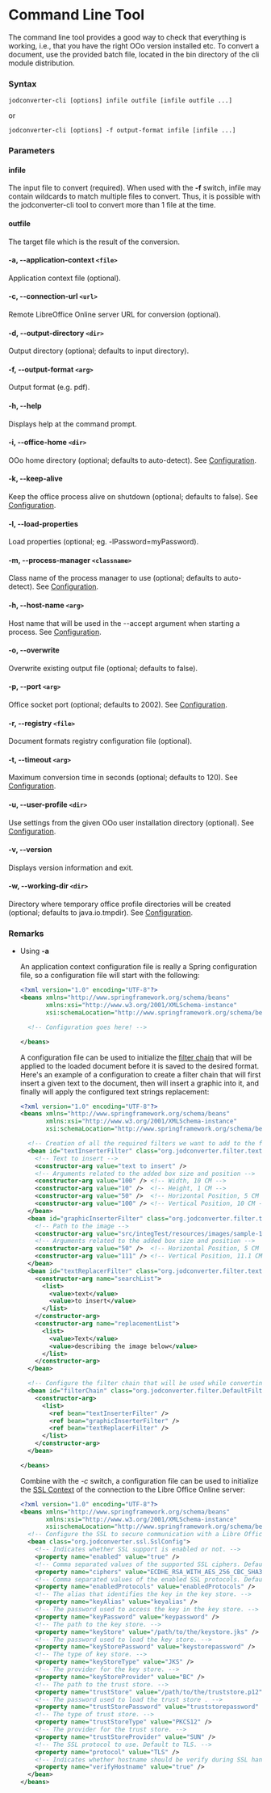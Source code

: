 # Command Line Tool

The command line tool provides a good way to check that everything is working, i.e., that you have the right OOo version
installed etc. To convert a document, use the provided batch file, located in the bin directory of the cli module
distribution.

### Syntax

```
jodconverter-cli [options] infile outfile [infile outfile ...]
```

or

```
jodconverter-cli [options] -f output-format infile [infile ...]
```

### Parameters

#### infile

The input file to convert (required). When used with the **-f** switch, infile may contain wildcards to match multiple
files to convert. Thus, it is possible with the jodconverter-cli tool to convert more than 1 file at the time.

#### outfile

The target file which is the result of the conversion.

#### -a, --application-context `<file>`

Application context file (optional).

#### -c, --connection-url `<url>`

Remote LibreOffice Online server URL for conversion (optional).

#### -d, --output-directory `<dir>`

Output directory (optional; defaults to input directory).

#### -f, --output-format `<arg>`

Output format (e.g. pdf).

#### -h, --help

Displays help at the command prompt.

#### -i, --office-home `<dir>`

OOo home directory (optional; defaults to auto-detect).
See [Configuration](../../configuration/local-configuration#officehome).

#### -k, --keep-alive

Keep the office process alive on shutdown (optional; defaults to false).
See [Configuration](../../configuration/local-configuration#keepaliveonshutdown).

#### -l, --load-properties

Load properties (optional; eg. -lPassword=myPassword).

#### -m, --process-manager `<classname>`

Class name of the process manager to use (optional; defaults to auto-detect).
See [Configuration](../../configuration/local-configuration#processmanager).

#### -h, --host-name `<arg>`

Host name that will be used in the --accept argument when starting a process.
See [Configuration](../../configuration/local-configuration#hostname).

#### -o, --overwrite

Overwrite existing output file (optional; defaults to false).

#### -p, --port `<arg>`

Office socket port (optional; defaults to 2002).
See [Configuration](../../configuration/local-configuration#portnumbers-pipenames).

#### -r, --registry `<file>`

Document formats registry configuration file (optional).

#### -t, --timeout `<arg>`

Maximum conversion time in seconds (optional; defaults to 120).
See [Configuration](../../configuration/local-configuration#taskexecutiontimeout).

#### -u, --user-profile `<dir>`

Use settings from the given OOo user installation directory (optional).
See [Configuration](../../configuration/local-configuration#templateprofiledir).

#### -v, --version

Displays version information and exit.

#### -w, --working-dir `<dir>`

Directory where temporary office profile directories will be created (optional; defaults to java.io.tmpdir).
See [Configuration](../../configuration/local-configuration#workingdir).

### Remarks

+ Using **-a**

  An application context configuration file is really a Spring configuration file, so a configuration file will start
  with the following:

   ```xml
   <?xml version="1.0" encoding="UTF-8"?>
   <beans xmlns="http://www.springframework.org/schema/beans"
          xmlns:xsi="http://www.w3.org/2001/XMLSchema-instance"
          xsi:schemaLocation="http://www.springframework.org/schema/beans http://www.springframework.org/schema/beans/spring-beans.xsd">

     <!-- Configuration goes here! -->

   </beans>
   ```

  A configuration file can be used to initialize
  the [filter chain](using-filters.md) that will be applied to the loaded
  document before it is saved to the desired format. Here's an example of a configuration to create a filter chain that
  will first insert a given text to the document, then will insert a graphic into it, and finally will apply the
  configured text strings replacement:

   ```xml
   <?xml version="1.0" encoding="UTF-8"?>
   <beans xmlns="http://www.springframework.org/schema/beans"
          xmlns:xsi="http://www.w3.org/2001/XMLSchema-instance"
          xsi:schemaLocation="http://www.springframework.org/schema/beans http://www.springframework.org/schema/beans/spring-beans.xsd">

     <!-- Creation of all the required filters we want to add to the filter chain. -->
     <bean id="textInserterFilter" class="org.jodconverter.filter.text.TextInserterFilter">
       <!-- Text to insert -->
       <constructor-arg value="text to insert" />
       <!-- Arguments related to the added box size and position -->
       <constructor-arg value="100" /> <!-- Width, 10 CM -->
       <constructor-arg value="10" />  <!-- Height, 1 CM -->
       <constructor-arg value="50" />  <!-- Horizontal Position, 5 CM -->
       <constructor-arg value="100" /> <!-- Vertical Position, 10 CM -->
     </bean>
     <bean id="graphicInserterFilter" class="org.jodconverter.filter.text.GraphicInserterFilter">
       <!-- Path to the image -->
       <constructor-arg value="src/integTest/resources/images/sample-1.jpg" />
       <!-- Arguments related to the added box size and position -->
       <constructor-arg value="50" />  <!-- Horizontal Position, 5 CM -->
       <constructor-arg value="111" /> <!-- Vertical Position, 11.1 CM (just under text box) -->
     </bean>
     <bean id="textReplacerFilter" class="org.jodconverter.filter.text.TextReplacerFilter">
       <constructor-arg name="searchList">
         <list>
           <value>text</value>
           <value>to insert</value>
         </list>
       </constructor-arg>
       <constructor-arg name="replacementList">
         <list>
           <value>Text</value>
           <value>describing the image below</value>
         </list>
       </constructor-arg>
     </bean>

     <!-- Configure the filter chain that will be used while converting a document. -->
     <bean id="filterChain" class="org.jodconverter.filter.DefaultFilterChain">
       <constructor-arg>
         <list>
           <ref bean="textInserterFilter" />
           <ref bean="graphicInserterFilter" />
           <ref bean="textReplacerFilter" />
         </list>
       </constructor-arg>
     </bean>

   </beans>
   ```

  Combine with the *-c* switch, a configuration file can be used to initialize
  the [SSL Context](../libreoffice-remote/#ssl-support) of the connection
  to the Libre Office Online server:

   ```xml
   <?xml version="1.0" encoding="UTF-8"?>
   <beans xmlns="http://www.springframework.org/schema/beans"
          xmlns:xsi="http://www.w3.org/2001/XMLSchema-instance"
          xsi:schemaLocation="http://www.springframework.org/schema/beans http://www.springframework.org/schema/beans/spring-beans.xsd">
     <!-- Configure the SSL to secure communication with a Libre Office Online server. -->
     <bean class="org.jodconverter.ssl.SslConfig">
       <!-- Indicates whether SSL support is enabled or not. -->
       <property name="enabled" value="true" />
       <!-- Comma separated values of the supported SSL ciphers. Defaults to the JVM default values. -->
       <property name="ciphers" value="ECDHE_RSA_WITH_AES_256_CBC_SHA384,TLS_ECDHE_RSA_WITH_AES_256_CBC_SHA" />
       <!-- Comma separated values of the enabled SSL protocols. Defaults to the JVM default values. -->
       <property name="enabledProtocols" value="enabledProtocols" />
       <!-- The alias that identifies the key in the key store. -->
       <property name="keyAlias" value="keyalias" />
       <!-- The password used to access the key in the key store. -->
       <property name="keyPassword" value="keypassword" />
       <!-- The path to the key store. -->
       <property name="keyStore" value="/path/to/the/keystore.jks" />
       <!-- The password used to load the key store. -->
       <property name="keyStorePassword" value="keystorepassword" />
       <!-- The type of key store. -->
       <property name="keyStoreType" value="JKS" />
       <!-- The provider for the key store. -->
       <property name="keyStoreProvider" value="BC" />
       <!-- The path to the trust store. -->
       <property name="trustStore" value="/path/to/the/truststore.p12" />
       <!-- The password used to load the trust store . -->
       <property name="trustStorePassword" value="truststorepassword" />
       <!-- The type of trust store. -->
       <property name="trustStoreType" value="PKCS12" />
       <!-- The provider for the trust store. -->
       <property name="trustStoreProvider" value="SUN" />
       <!-- The SSL protocol to use. Default to TLS. -->
       <property name="protocol" value="TLS" />
       <!-- Indicates whether hostname should be verify during SSL handshake. Defaults to true. -->
       <property name="verifyHostname" value="true" />
     </bean>
   </beans>
   ```
